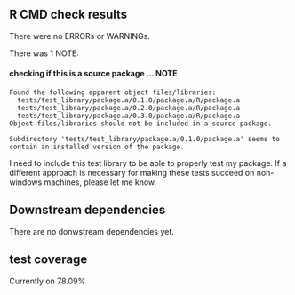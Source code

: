 ## R CMD check results
There were no ERRORs or WARNINGs. 

There was 1 NOTE:

#### checking if this is a source package ... NOTE
    Found the following apparent object files/libraries:
      tests/test_library/package.a/0.1.0/package.a/R/package.a
      tests/test_library/package.a/0.2.0/package.a/R/package.a
      tests/test_library/package.a/0.3.0/package.a/R/package.a
    Object files/libraries should not be included in a source package.
  
    Subdirectory 'tests/test_library/package.a/0.1.0/package.a' seems to contain an installed version of the package.

I need to include this test library to be able to properly test my package.
If a different approach is necessary for making these tests succeed on non-windows machines, please let me know.

## Downstream dependencies
There are no donwstream dependencies yet.

## test coverage
Currently on 78.09%